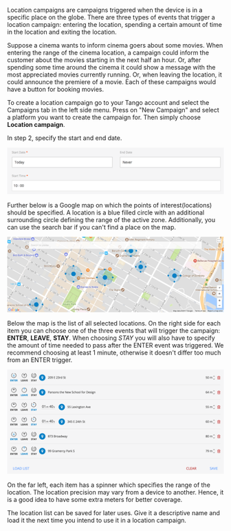 Location campaigns are campaigns triggered when the device is in a specific place on the globe. There are three types of events that trigger a location campaign: entering the location, spending a certain amount of time in the location and exiting the location. 

Suppose a cinema wants to inform cinema goers about some movies. When entering the range of the cinema location, a campaign could inform the customer about the movies starting in the next half an hour. Or, after spending some time around the cinema it could show a message with the most appreciated movies currently running. Or, when leaving the location, it could announce the premiere of a movie. Each of these campaigns would have a button for booking movies.

To create a location campaign go to your Tango account and select the Campaigns tab in the left side menu. Press on "New Campaign" and select a platform you want to create the campaign for. Then simply choose **Location campaign**.

In step 2, specify the start and end date.

![Location campaign details limits](../../images/content/location-campaign-details-limits.png)

Further below is a Google map on which the points of interest(locations) should be specified. A location is a blue filled circle with an additional surrounding circle defining the range of the active zone. Additionally, you can use the search bar if you can't find a place on the map.

![Location campaign limits locations](../../images/content/location-campaign-details-locations.png)

Below the map is the list of all selected locations. On the right side for each item you can choose one of the three events that will trigger the campaign: **ENTER**, **LEAVE**, **STAY**. When choosing *STAY* you will also have to specify the amount of time needed to pass after the ENTER event was triggered. We recommend choosing at least 1 minute, otherwise it doesn't differ too much from an ENTER trigger.

![Location campaign details locations list](../../images/content/location-campaing-details-locations-list.png)

On the far left, each item has a spinner which specifies the range of the location. The location precision may vary from a device to another. Hence, it is a good idea to have some extra meters for better coverage.

The location list can be saved for later uses. Give it a descriptive name and load it the next time you intend to use it in a location campaign.